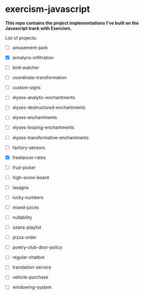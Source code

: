 # exercism-javascript

**This repo contains the project implementations I've built on the Javascript track with Exercism.**

List of projects:

 - [ ] amusement-park 
 - [x] annalyns-infiltration 
 - [ ] bird-watcher
 - [ ] coordinate-transformation 
 - [ ] custom-signs
 - [ ] elyses-analytic-enchantments  
 - [ ] elyses-destructured-enchantments
 - [ ] elyses-enchantments 
 - [ ] elyses-looping-enchantments 
 - [ ] elyses-transformative-enchantments  
 - [ ] factory-sensors
 - [x] freelancer-rates  
 - [ ] fruit-picker 
 - [ ] high-score-board 
 - [ ] lasagna
 - [ ] lucky-numbers
 - [ ] mixed-juices  
 - [ ] nullability  
 - [ ] ozans-playlist
 - [ ] pizza-order 
 - [ ] poetry-club-door-policy 
 - [ ] regular-chatbot
 - [ ] translation-service  
 - [ ] vehicle-purchase  
 - [ ] windowing-system


